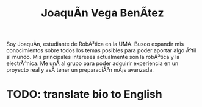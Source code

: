 ﻿---
translationKey: Joaquín Vega
# Display name
title: JoaquÃ­n Vega BenÃ­tez

# Full Name (for SEO)
first_name: JoaquÃ­n
last_name: Vega BenÃ­tez

# Is this the primary user of the site?
superuser: false

# Role/position
role: Ingeniero Software

# Organizations/Affiliations
organizations:
  - name: Universidad de MÃ¡laga
    url: 'http://www.uma.es'

# Short bio (displayed in user profile at end of posts)
bio: Interesado en RobÃ³tica, especialmente en diseÃ±o y programaciÃ³n.

interests:
  - DiseÃ±o y programaciÃ³n de robots.
  - ProgramaciÃ³n de PLC.
  - Control de procesos.

education:
  courses:
    - course: Estudiante de 4Â° de ingenierÃ­a ElectrÃ³nica, RobÃ³tica y MecatrÃ³nica
      institution: Universidad de MÃ¡laga
      year: 2020

# Social/Academic Networking
# For available icons, see: https://docs.hugoblox.com/getting-started/page-builder/#icons
#   For an email link, use "fas" icon pack, "envelope" icon, and a link in the
#   form "mailto:your-email@example.com" or "#contact" for contact widget.
social:
  - icon: envelope
    icon_pack: fas
    link: 'mailto:joaquinvegabenitez@gmail.com'
  - icon: linkedin
    icon_pack: fab
    link: https://www.linkedin.com/in/joaqu%C3%ADn-vega-ben%C3%ADtez-b11099318/
  - icon: github
    icon_pack: fab
    link: https://github.com/JoaquinVega2

    
# Link to a PDF of your resume/CV from the About widget.
# To enable, copy your resume/CV to `static/files/cv.pdf` and uncomment the lines below.
# - icon: cv
#   icon_pack: ai
#   link: files/cv.pdf

# Enter email to display Gravatar (if Gravatar enabled in Config)
email: ''

# Highlight the author in author lists? (true/false)
highlight_name: false

# Organizational groups that you belong to (for People widget)
#   Set this to `[]` or comment out if you are not using People widget.
user_groups:
  - Software
---



Soy JoaquÃ­n, estudiante de RobÃ³tica en la UMA. Busco expandir mis conocimientos sobre todos los temas posibles para poder aportar algo Ãºtil al mundo. Mis principales intereses actualmente son la robÃ³tica y la electrÃ³nica. Me unÃ­ al grupo para poder adquirir experiencia en un proyecto real y asÃ­ tener un preparaciÃ³n mÃ¡s avanzada.

# TODO: translate bio to English
